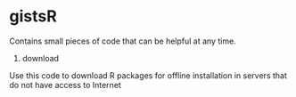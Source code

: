 # gistsR

Contains small pieces of code that can be helpful at any time.

1. download

Use this code to download R packages for offline installation in servers that do not have access to Internet


